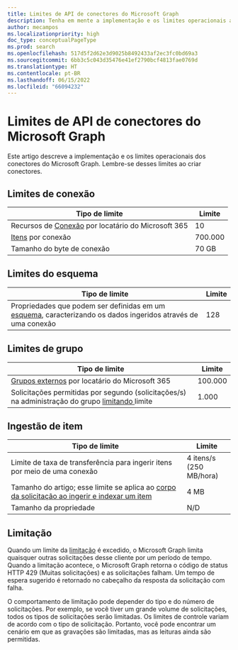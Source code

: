 ```yaml
---
title: Limites de API de conectores do Microsoft Graph
description: Tenha em mente a implementação e os limites operacionais ao criar conectores do Microsoft Graph. Inclui limites de conexão, esquema e grupo.
author: mecampos
ms.localizationpriority: high
doc_type: conceptualPageType
ms.prod: search
ms.openlocfilehash: 517d5f2d62e3d9025b8492433af2ec3fc0bd69a3
ms.sourcegitcommit: 6bb3c5c043d35476e41ef2790bcf4813fae0769d
ms.translationtype: HT
ms.contentlocale: pt-BR
ms.lasthandoff: 06/15/2022
ms.locfileid: "66094232"
---
```

# <a name="microsoft-graph-connectors-api-limits"></a>Limites de API de conectores do Microsoft Graph

Este artigo descreve a implementação e os limites operacionais dos conectores do Microsoft Graph. Lembre-se desses limites ao criar conectores.

## <a name="connection-limits"></a>Limites de conexão

| Tipo de limite | Limite |
| ---------- | ----- |
| Recursos de [Conexão](/graph/api/resources/externalconnectors-externalconnection) por locatário do Microsoft 365 | 10 |
| [Itens](/graph/api/resources/externalconnectors-externalitem) por conexão | 700.000 |
| Tamanho do byte de conexão | 70 GB |

## <a name="schema-limits"></a>Limites do esquema

| Tipo de limite | Limite |
| ---------- | ----- |
| Propriedades que podem ser definidas em um [esquema](/graph/api/resources/externalconnectors-schema), caracterizando os dados ingeridos através de uma conexão | 128 |

## <a name="group-limits"></a>Limites de grupo

| Tipo de limite | Limite |
| ---------- | ----- |
| [Grupos externos](/graph/api/resources/externalconnectors-externalgroup) por locatário do Microsoft 365 | 100.000 | 
| Solicitações permitidas por segundo (solicitações/s) na administração do grupo [ limitando ](#throttling) limite | 1.000 |

## <a name="item-ingestion"></a>Ingestão de item

| Tipo de limite | Limite |
| ---------- | ----- |
| Limite de taxa de transferência para ingerir itens por meio de uma conexão | 4 itens/s <br> (250 MB/hora) |
| Tamanho do artigo; esse limite se aplica ao [corpo da solicitação ao ingerir e indexar um item](/graph/api/externalconnectors-externalconnection-put-items) | 4 MB |
| Tamanho da propriedade | N/D |

## <a name="throttling"></a>Limitação

Quando um limite da [limitação](throttling.md) é excedido, o Microsoft Graph limita quaisquer outras solicitações desse cliente por um período de tempo. Quando a limitação acontece, o Microsoft Graph retorna o código de status HTTP 429 (Muitas solicitações) e as solicitações falham. Um tempo de espera sugerido é retornado no cabeçalho da resposta da solicitação com falha.

O comportamento de limitação pode depender do tipo e do número de solicitações. Por exemplo, se você tiver um grande volume de solicitações, todos os tipos de solicitações serão limitadas. Os limites de controle variam de acordo com o tipo de solicitação. Portanto, você pode encontrar um cenário em que as gravações são limitadas, mas as leituras ainda são permitidas.
